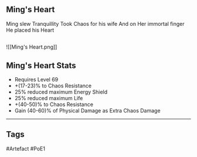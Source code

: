 ## Ming's Heart
Ming slew Tranquillity
Took Chaos for his wife
And on Her immortal finger
He placed his Heart
##
![[Ming's Heart.png]]
## Ming's Heart Stats
- Requires Level 69
- +(17-23)% to Chaos Resistance
- 25% reduced maximum Energy Shield
- 25% reduced maximum Life
- +(40-50)% to Chaos Resistance
- Gain (40-60)% of Physical Damage as Extra Chaos Damage


---
## Tags
#Artefact
#PoE1
